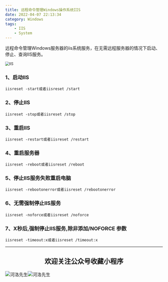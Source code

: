 ```yaml
---
title: 远程命令管理Windows操作系统IIS
date: 2022-04-07 22:13:34
category: Windows
tags: 
    - IIS
    - System
---
```


远程命令管理Windows服务器的iis系统服务，在无需远程服务器的情况下启动、停止、查询IIS服务。

<img src="https://s2.loli.net/2022/06/06/AwjHuEGDgPKLNb7.jpg" alt="IIS" style="zoom: 80%;" />

### 1、启动IIS

```
iisreset -start或者iisreset /start
```

### 2、停止IIS

```
iisreset -stop或者iisreset /stop
```

### 3、重启IIS

```
iisreset -restart或者iisreset /restart
```

### 4、重启服务器

```
iisreset -reboot或者iisreset /reboot
```

### 5、停止IIS服务失败重启电脑

```
iisreset -rebootonerror或者iisreset /rebootonerror
```

### 6、无需强制停止IIS服务

```
iisreset -noforce或者iisreset /noforce
```

### 7、X秒后,强制停止IIS服务,除非添加/NOFORCE 参数

```
iisreset -timeout:x或者iisreset /timeout:x
```

<!--more-->

---

## <center>欢迎关注公众号收藏小程序</center>

![河洛先生](https://s2.loli.net/2022/06/23/bYdtKDC2U5J7iWr.jpg)![河洛先生](https://s2.loli.net/2022/06/23/PlUgz5KSHm7OBke.jpg)
